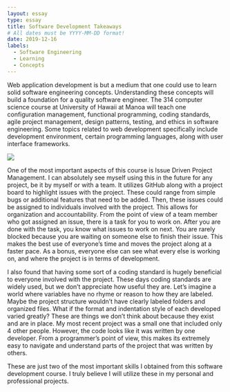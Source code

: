 ```yaml
---
layout: essay
type: essay
title: Software Development Takeaways
# All dates must be YYYY-MM-DD format!
date: 2019-12-16
labels:
  - Software Engineering
  - Learning
  - Concepts
---
```


   Web application development is but a medium that one could use to learn solid software engineering concepts. Understanding these concepts will build a foundation for a quality software engineer. The 314 computer science course at University of Hawaii at Manoa will teach one configuration management, functional programming, coding standards, agile project management, design patterns, testing, and ethics in software engineering. Some topics related to web development specifically include development environment, certain programming languages, along with user interface frameworks. 
   
   <img class="ui massive centered image" src="https://cdn.nextgov.com/media/img/upload/2018/12/04/120418softwaredevNG/860x394.jpg">
   
  
  One of the most important aspects of this course is Issue Driven Project Management. I can absolutely see myself using this in the future for any project, be it by myself or with a team. It utilizes GitHub along with a project board to highlight issues with the project. These could range from simple bugs or additional features that need to be added. Then, these issues could be assigned to individuals involved with the project. This allows for organization and accountability. From the point of view of a team member who got assigned an issue, there is a task for you to work on. After you are done with the task, you know what issues to work on next. You are rarely blocked because you are waiting on someone else to finish their issue. This makes the best use of everyone’s time and moves the project along at a faster pace. As a bonus, everyone else can see what every else is working on, and where the project is in terms of development. 
	
  
   I also found that having some sort of a coding standard is hugely beneficial to everyone involved with the project. These days coding standards are widely used, but we don’t appreciate how useful they are. Let’s imagine a world where variables have no rhyme or reason to how they are labeled. Maybe the project structure wouldn’t have clearly labeled folders and organized files. What if the format and indentation style of each developed varied greatly? These are things we don’t think about because they exist and are in place. My most recent project was a small one that included only 4 other people. However, the code looks like it was written by one developer. From a programmer’s point of view, this makes its extremely easy to navigate and understand parts of the project that was written by others. 

   These are just two of the most important skills I obtained from this software development course. I truly believe I will utilize these in my personal and professional projects.

